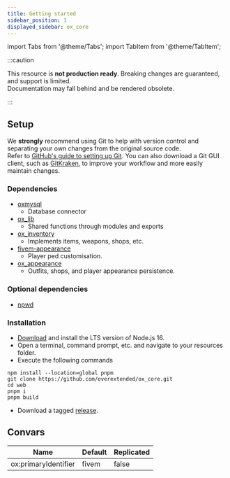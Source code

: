 ```yaml
---
title: Getting started
sidebar_position: 1
displayed_sidebar: ox_core
---
```


import Tabs from '@theme/Tabs';
import TabItem from '@theme/TabItem';

:::caution

This resource is **not production ready**. Breaking changes are guaranteed, and support is limited.  
Documentation may fall behind and be rendered obsolete.

:::

## Setup

We **strongly** recommend using Git to help with version control and separating your own changes from the original source code.  
Refer to [GitHub's guide to setting up Git](https://docs.github.com/en/get-started/quickstart/set-up-git#setting-up-git). You can also download a Git GUI client, such as [GitKraken](https://www.gitkraken.com/), to improve your workflow and more easily maintain changes.

### Dependencies

- [oxmysql](https://github.com/overextended/oxmysql/)
  - Database connector
- [ox_lib](https://github.com/overextended/ox_lib/)
  - Shared functions through modules and exports
- [ox_inventory](https://github.com/overextended/ox_inventory)
  - Implements items, weapons, shops, etc.
- [fivem-appearance](https://github.com/pedr0fontoura/fivem-appearance)
  - Player ped customisation.
- [ox_appearance](https://github.com/overextended/ox_appearance)
  - Outfits, shops, and player appearance persistence.

### Optional dependencies

- [npwd](https://github.com/project-error/npwd)

### Installation

<Tabs>
<TabItem value="1" label="Recommended">

- [Download](https://www.nodejs.org/) and install the LTS version of Node.js 16.
- Open a terminal, command prompt, etc. and navigate to your resources folder.
- Execute the following commands

```
npm install --location=global pnpm
git clone https://github.com/overextended/ox_core.git
cd web
pnpm i
pnpm build
```

</TabItem>
<TabItem value="2" label="Lazy">

- Download a tagged [release](https://github.com/overextended/ox_core/releases).

</TabItem>
</Tabs>


## Convars

| Name | Default | Replicated |
|------|------------|---------|
| ox:primaryIdentifier | fivem | false
